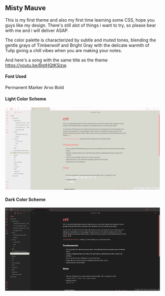 ## Misty Mauve

This is my first theme and also my first time learning some CSS, hope you guys like my design.
There's still alot of things i want to try, so please bear with me and i will deliver ASAP.

The color palette is characterized by subtle and muted tones, blending the gentle grays of Timberwolf and Bright Gray with the delicate warmth of Tulip giving a chill vibes when you are making your notes.

And here's a song with the same title as the theme https://youtu.be/BgtHQtKSizw.

#### Font Used

Permanent Marker
Arvo Bold

#### Light Color Scheme

![Read from file](./light-scheme.png)

#### Dark Color Scheme

![Read from file](./dark-scheme.png)
